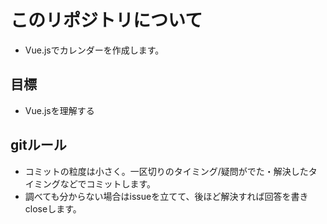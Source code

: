 # このリポジトリについて
- Vue.jsでカレンダーを作成します。

## 目標
- Vue.jsを理解する


## gitルール
- コミットの粒度は小さく。一区切りのタイミング/疑問がでた・解決したタイミングなどでコミットします。
- 調べても分からない場合はissueを立てて、後ほど解決すれば回答を書きcloseします。
